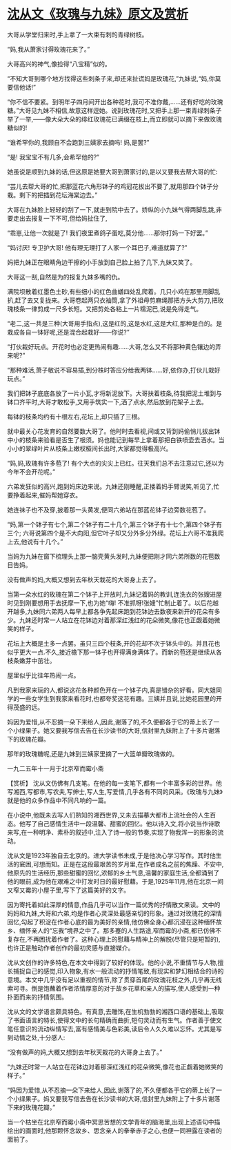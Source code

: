# [沈从文《玫瑰与九妹》原文及赏析](https://www.vrrw.net/wx/15049.html)

大哥从学堂归来时,手上拿了一大束有刺的青绿树枝。

“妈,我从萧家讨得玫瑰花来了。”

大哥高兴的神气,像捡得“八宝精”似的。

“不知大哥到哪个地方找得这些刺条子来,却还来扯谎妈是玫瑰花,”九妹说,“妈,你莫要信他话!”

“你不信不要紧。到明年子四月间开出各种花时,我可不准你戴,……还有好吃的玫瑰糖。”大哥见九妹不相信,故意这样逗她。说到玫瑰花时,又把手上那一束青绿刺条子举了一举,——像大朵大朵的绯红玫瑰花已满缀在枝上,而立即就可以摘下来做玫瑰糖似的!

“谁希罕你的,我顾自不会跑到三姨家去摘吗! 妈,是罢?”

“是! 我宝宝不有几多,会希罕他的?”

她虽说是顺到九妹的话,但这原是她要大哥到萧家讨的,是以又要我去帮大哥的忙:

“芸儿去帮大哥的忙,把那蓝花六角形钵子的鸡冠花拔出不要了,就用那四个钵子分栽。剩下的把插到花坛海棠边去。”

大哥在九妹脸上轻轻的刮了一下,就走到院中去了。娇纵的小九妹气得两脚乱跳,非要走出去报复一下不可,但给妈扯住了,

“乖崽,让他一次就是了! 我们夜里煮鸽子蛋吃,莫分他……那你打妈一下好罢。”

“妈讨厌! 专卫护大哥! 他有理无理打了人家一个耳巴子,难道就算了?”

妈把九妹正在眼睛角边干擦的小手放到自己脸上拍了几下,九妹又笑了。

大哥这一刮,自然是为的报复九妹多嘴的仇。

满院坝散着红墨色土砂,有些细小的红色曲蟮四处乱爬着。几只小鸡在那里用脚乱扒,赶了去又复拢来。大哥卷起两只衣袖筒,拿了外祖母剪麻绳那把方头大剪刀,把玫瑰枝条一律剪成一尺多长短。又把剪处各粘上一片糯泥巴,说是免得走气。

“老二,这一共是三种(大哥用手指点),这是红的,这是水红,这是大红,那种是白的。是栽成各自一钵好呢,还是混合起栽好——你说?”

“打伙栽好玩点。开花时也必定更热闹有趣……大哥,怎么又不将那种黄色镶边的弄来呢?”

“那种难活,萧子敬说不容易插,到分株时答应分给我两钵……好,依你办,打伙儿栽好玩点。”

我们把钵子底底各放了一片小瓦,才将新泥放下。大哥扶着枝条,待我把泥土堆到与钵口齐平时,大哥才敢松手,又用手筑实一下,洒了点水,然后放到花架子上去。

每钵的枝条均约有十根左右,花坛上,却只插了三根。

就中最关心花发育的自然要数大哥了。他时时去看视,间或又背到妈偷悄儿拔出钵中小的枝条来验看是否生了根须。妈也能记到每早上拿着那把白铁喷壶去洒水。当小小的翠绿叶片从枝条上嫩杈桠间长出时,大家都觉得极高兴。

“妈,妈,玫瑰有许多苞了! 有个大点的尖尖上已红。往天我们总不去注意过它,还以为今年不会开花呢。”

六弟发狂似的高兴,跑到妈床边来说。九妹还刚睡醒,正搂着妈手臂说笑,听见了,忙要挣着起来,催妈帮她穿衣。

她连袜子也不及穿,披着那一头黄发,便同六弟站在那蓝花钵子边旁数花苞了。

“妈,第一个钵子有七个,第二个钵子有二十几个,第三个钵子有十七个,第四个钵子有三个; 六哥说第四个是不大向阳,但它叶子却又分外多分外绿。花坛上六哥不准我爬上去,他说有十几个。”

当妈为九妹在窗下梳理头上那一脑壳黄头发时,九妹便把刚才同六弟所数的花苞数目告妈。

没有做声的妈,大概又想到去年秋天栽花的大哥身上去了。

当第一朵水红的玫瑰在第二个钵子上开放时,九妹记着妈的教训,连洗衣的张嫂进屋时见到刚要想用手去抚摩一下,也为她“嗨! 不准抓呀!张嫂”忙制止着了。以后花越开越多,九妹同六弟两人每早上都各争先起床跑到花钵边去数夜来新开的花朵有多少。九妹还时常一人站立在花钵边对着那深红浅红的花朵微笑,像花也正觑着她微笑的样子。

花坛上大概是土多一点罢。虽只三四个枝条,开的花却不次于钵头中的。并且花也似乎更大一点.不久,接近檐下那一钵子也开得满身满体了。而新的苞还是继续从各枝条嫩芽中茁壮。

屋里似乎比往年热闹一点。

凡到我家来玩的人,都说这花各种颜色开在一个钵子内,真是错杂的好看。同大姐同学的一些女学生到我家来看花时,也都夸奖这花有趣。三姨并且说,比她花园里的开得茂盛的远。

妈因为爱惜,从不忍摘一朵下来给人,因此,谢落了的,不久便都各于它的蒂上长了一个小绿果子。她又要我写信去告在长沙读书的大哥,信封里九妹附上了十多片谢落下的玫瑰花瓣。

那年的玫瑰糖呢,还是九妹到三姨家里摘了一大篮单瓣玫瑰做的。

一九二五年十一月于北京窄而霉小斋



【赏析】 沈从文仿佛有几支笔。在他的每一支笔下,都有一个丰富多彩的世界。他写湘西,写都市,写农夫,写绅士,写人生,写爱情,几乎各有不同的风采。《玫瑰与九妹》就是他的众多作品中不同凡响的一篇。

在小说中,他既未去写人们熟知的湘西世界,又未去描摹大都市上流社会的人生百态。他写了自己感情生活中一段温馨、甜蜜的回忆。他以诗入文,将小说当作诗歌来写,在一种明净、素朴的叙述中,注入了诗一般的节奏,实现了物我浑一的形象的流动。

沈从文是1923年独自去北京的。进大学读书未成,于是他决心学习写作。其时他生活的窘困,可想而知。正是在这段最艰苦的岁月里,在作者成名之前的焦躁、不安中,他原先的生活经历,那些甜蜜的回忆,浓郁的乡土气息,温馨的家庭生活,全都涌到了他的眼前,成为他在艰难之中打发时日的最好慰藉。于是,1925年11月,他在北京一间又窄又霉的小屋子里,写下了这篇美好的文字。

因为寄托着如此深厚的情意,作品几乎可以当作一篇优秀的抒情散文来读。文中的妈妈和九妹,大哥和六弟,均是作者心灵深处最感亲切的形象。通过对玫瑰花的深情回忆,勾起了积淀在作者心底的最为美好的亲情,他仿佛全身心都沉浸在这种缅怀故乡、缅怀亲人的“忘我”境界之中了。那多蹇的人生路途,窄而霉的小斋,都已仿佛不复存在,不再困扰着作者了。这种心理上的慰藉与精神上的解脱(尽管只是短暂的),也许正是触动作者创作的最初灵感与直接媒介。

沈从文创作的许多特色,在本文中得到了较好的体现。他的小说,不重情节与人物,擅长捕捉自己的感觉,印入物象,有水一般流动的抒情笔致,有现实和梦幻相结合的诗的意境。本文中几乎没有足以重视的情节,除了贯穿首尾的玫瑰花枝之外,几乎再无线索可寻。倒是饱蘸着作者浓情厚意的对于故乡花草和亲人的描写,使人感受到一种扑面而来的抒情氛围。

沈从文的文学语言颇具特色。有真意,去雕饰,在生机勃勃的湘西口语的基础上,吸取了书面语言的特长,使得文中的长句精确而曲折,短句灵动而有生气。作者善于使文笔任意识的流动纵情写去,富有感情美与色彩美,读后令人久久难以忘怀。尤其是写到动情之处,十分感人:

“没有做声的妈,大概又想到去年秋天栽花的大哥身上去了。”

“九妹还时常一人站立在花钵边对着那深红浅红的花朵微笑,像花也正觑着她微笑的样子。”

“妈因为爱惜,从不忍摘一朵下来给人,因此,谢落了的,不久便都各于它的蒂上长了一个小绿果子。妈又要我写信去告在长沙读书的大哥,信封里九妹附上了十多片谢落下来的玫瑰花瓣。”

当一个枯坐在北京窄而霉小斋中冥思苦想的文学青年的脑海里,出现上述语句中描绘出的画面时,他那颗怀念故乡、思念亲人的拳拳赤子之心,也便一同袒露在读者的面前了。

